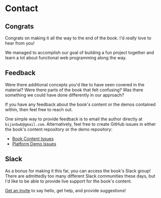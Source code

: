 # Contact

## Congrats

Congrats on making it all the way to the end of the book. I'd _really_ love to
hear from you!

We managed to accomplish our goal of building a fun project together and learn
a lot about functional web programming along the way.

## Feedback

Were there additional concepts you'd like to have seen covered in the material?
Were there parts of the book that felt confusing? Was there something we could
have done differently in our approach?

If you have any feedback about the book's content or the demos contained
within, then feel free to reach out.

One simple way to provide feedback is to email the author directly at
`bijanbwb@gmail.com`. Alternatively, feel free to create GitHub issues in
either the book's content repository or the demo repository:

- [Book Content Issues](https://github.com/elixir-elm-tutorial/elixir-elm-tutorial-book/issues)
- [Platform Demo Issues](https://github.com/elixir-elm-tutorial/platform/issues)

## Slack

As a bonus for making it this far, you can access the book's Slack group! There
are admittedly too many different Slack communities these days, but I'd like
to be able to provide live support for the book's content.

[Get an invite](https://join.slack.com/t/elixirelmtutorial/shared_invite/enQtMjg2NjYyNzI1NDA4LTFjZjZiZDg4ZDE2MjczOWI3YzJkNmI3NGI5ZWI2YmJkNTA5OTAzYzk2MTBmMDYyYzJmOGI2YmJlNGYzZTMxZjA) to say hello, get help, and provide suggestions!

